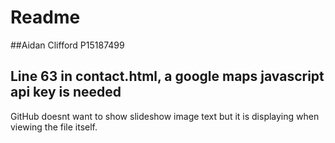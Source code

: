 
# Readme

##Aidan Clifford P15187499

## Line 63 in contact.html, a google maps javascript api key is needed

GitHub doesnt want to show slideshow image text but it is displaying when viewing the file itself.





